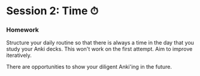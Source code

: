 # Session 2: Time ⏱

<puzzle-Y1W2-AnkiAddingDeck />
<puzzle-Y1W2-GoogleSheetsHistogram />
<puzzle-Y1W2-UncertaintyAbsoluteRelative />

### Homework

Structure your daily routine so that there is always a time in the day that you study your Anki decks.  This won't work on the first attempt. Aim to improve iteratively.

There are opportunities to show your diligent Anki'ing in the future.